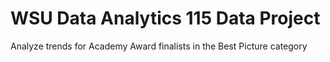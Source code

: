 # WSU Data Analytics 115 Data Project

Analyze trends for Academy Award finalists in the Best Picture category 